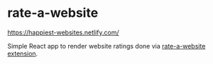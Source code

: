 # rate-a-website

https://happiest-websites.netlify.com/

Simple React app to render website ratings done via [rate-a-website extension](https://github.com/Pav0l/rate-a-website-extension).
